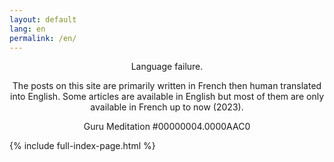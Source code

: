 ```yaml
---
layout: default
lang: en
permalink: /en/
---
```



<div class="gurumeditation" style="text-align : center">
    <p>Language failure.</p>
    <p>
        The posts on this site are primarily written in French then human translated into English. Some articles  are available in English but most of them are only available in French up to now (2023).
    </p>
    <p>Guru Meditation #00000004.0000AAC0</p>
</div>

{% include full-index-page.html %}